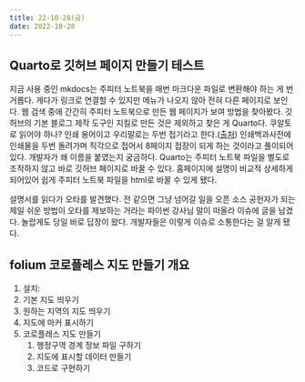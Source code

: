 ```yaml
---
title: 22-10-28(금)
date: 2022-10-28
---
```


## Quarto로 깃허브 페이지 만들기 테스트

지금 사용 중인 mkdocs는 주피터 노트북을 매번 마크다운 파일로 변환해야 하는 게 번거롭다. 게다가 링크로 연결할 수 있지만 메뉴가 나오지 않아 전혀 다른 페이지로 보인다. 웹 검색 중에 간간히 주피터 노트북으로 만든 웹 페이지가 보여 방법을 찾아봤다. 깃허브의 기본 블로그 제작 도구인 지킬로 만든 것은 제외하고 찾은 게 Quarto다. 쿠알토로 읽어야 하나? 인쇄 용어이고 우리말로는 두번 접기라고 한다.([출처](https://dtpia.co.kr/WorkGuide/Dictionary/List.aspx?current_page=6&master_code=007003&srch_field=&srch_value=)) 인쇄백과사전에 인쇄물을 두번 돌려가며 직각으로 접어서 8페이지 접장이 되게 하는 것이라고 풀이되어 있다. 개발자가 왜 이름을 붙였는지 궁금하다.
Quarto는 주피터 노트북 파일을 별도로 조작하지 않고 바로 깃허브 페이지로 바꿀 수 있다. 홈페이지에 설명이 비교적 상세하게 되어있어 쉽게 주피터 노트북 파일을 html로 바꿀 수 있게 됐다.

설명서를 읽다가 오타를 발견했다. 전 같으면 그냥 넘어갈 일을 오픈 소스 공헌자가 되는 제일 쉬운 방법이 오타를 제보하는 거라는 파이썬 강사님 말이 떠올라 이슈에 글을 남겼다. 놀랍게도 당일 바로 답장이 왔다. 개발자들은 이렇게 이슈로 소통한다는 걸 알게 됐다.

## folium 코로플레스 지도 만들기 개요

1. 설치: 
1. 기본 지도 띄우기
1. 원하는 지역의 지도 띄우기
1. 지도에 마커 표시하기
1. 코로플레스 지도 만들기
    1. 행정구역 경계 정보 파일 구하기
    1. 지도에 표시할 데이터 만들기
    1. 코드로 구현하기
